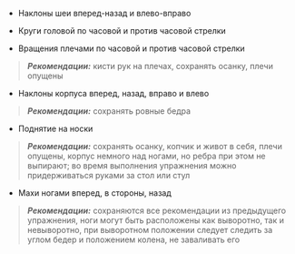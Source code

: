 - Наклоны шеи вперед-назад и влево-вправо

- Круги головой по часовой и против часовой стрелки

- Вращения плечами по часовой и против часовой стрелки 
> ***Рекомендации:*** кисти рук на плечах, сохранять осанку, плечи опущены

- Наклоны корпуса вперед, назад, вправо и влево 
> ***Рекомендации:*** сохранять ровные бедра

- Поднятие на носки 
> ***Рекомендации:*** сохранять осанку, копчик и живот в себя, плечи опущены, корпус немного над ногами, но ребра при этом не выпирают; во время выполнения упражнения можно придерживаться руками за стол или стул

- Махи ногами вперед, в стороны, назад 
> ***Рекомендации:*** сохраняются все рекомендации из предыдущего упражнения, ноги могут быть расположены как выворотно, так и невыворотно, при выворотном положении следует следить за углом бедер и положением колена, не заваливать его
 

